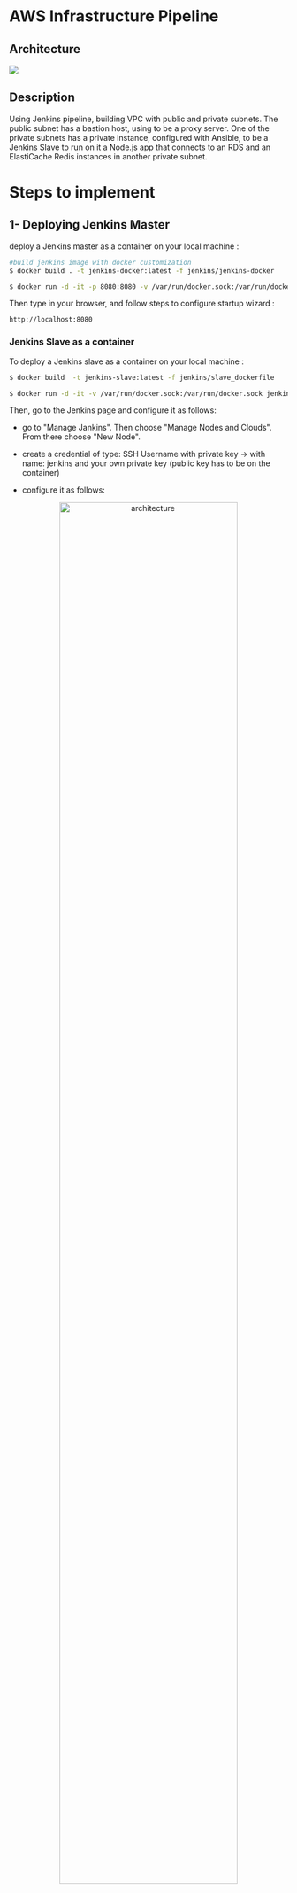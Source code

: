 # AWS Infrastructure Pipeline

## Architecture
<img src="screenshots/aws-infra.png"/>

## Description

Using Jenkins pipeline, building VPC with public and private subnets. The public subnet has a bastion host, using to be a proxy server. One of the private subnets has a private instance, configured with Ansible, to be a Jenkins Slave to run on it a Node.js app that connects to an RDS and an ElastiCache Redis instances in another private subnet. 

# Steps to implement

## 1- Deploying Jenkins Master

deploy a Jenkins master as a container on your local machine :

```bash
#build jenkins image with docker customization
$ docker build . -t jenkins-docker:latest -f jenkins/jenkins-docker

$ docker run -d -it -p 8080:8080 -v /var/run/docker.sock:/var/run/docker.sock jenkins-docker:latest
```
Then type in your browser, and follow steps to configure startup wizard :

```
http://localhost:8080
```

### Jenkins Slave as a container

To deploy a Jenkins slave as a container on your local machine :
```bash
$ docker build  -t jenkins-slave:latest -f jenkins/slave_dockerfile

$ docker run -d -it -v /var/run/docker.sock:/var/run/docker.sock jenkins-slave:latest
```
Then, go to the Jenkins page and configure it as follows:

- go to "Manage Jankins". Then choose "Manage Nodes and Clouds". From there choose "New Node".

- create a credential of type: SSH Username with private key -> with name: jenkins and your own private key (public key has to be on the container)

- configure it as follows:
<p align='center'>
<img src="screenshots/container-slave.png" alt="architecture" width="80%" height="80%"/>
</p>

- Finally, save and press "launch agent"
- Note: always make sure the ssh service is running
```bash
$ docker exec -it -u root CONTAINER_ID bash
$ service ssh start
```

## 2- Running Infrastructure Pipeline
### Prequisites:

For AWS :
- install  "Amazon Web Services SDK :: All" plugin
- install "Pipeline: AWS Steps" to allow jenkins pipeline steps interact with AWS APIs and create AWS credentials
- Create a credential of type "aws credentials" with 'Access Key ID' and 'Secret Access Key' of your IAM user
 
For Terraform 
- - Install the "Terraform" plugin and configure under "Manage Jenkins" and "Global Tool Configuration" as follows:

<p align='center'>
<img src="screenshots/terraform.png" alt="architecture" width="80%" height="80%"/>
</p>

- Note: verify that terraform version is compatible with your OS


## 3- create a New Item

- configure it as follows:
<p align='center'>
<img src="screenshots/pipeline.png" alt="architecture" width="80%" height="80%"/>
</p>

- Press 'save' and 'Build Now'  the pipeline

<p align='center'>
<img src="buildcheck/pipeline.png" alt="architecture" width="80%" height="80%"/>
</p>

## 4- private EC2 to be Jenkins slave

### With Ansible 
- GO to secrets Manager retrive the private key and save it in <key.pem>
- Get the bastion public ip and application Ec2 private ip and insert them in hosts file
```
[bastion]
18.203.249.117
[slave]
10.0.0.202

[slave:vars]
ansible_ssh_common_args='-o ProxyCommand="ssh -p 22 -W %h:%p -q ubuntu@bastion"'
ansible_ssh_user=ubuntu

```
- Run Ansible playbook as follows :
```bash
$ ansible-playbook --private-key <key.pem> ec2-playbook.yaml
$ ansible-playbook --private-key <key.pem> docker-playbook.yaml

```
### From Jenkins Master
- configre ssh ProxyJump to use bastion to connect to private EC2 
```bash
$ docker exec -it <CONTAINER-ID> bash
$ cd /var/jenkins_home
$ mkdir /.ssh 
$ exit
```
* create ssh  config as 
```
Host bastion
   User ubuntu
   Hostname <public-ip>
   identityFile /var/jenkins_home/.ssh/<key.pem>

Host private-ec2
   Hostname <private-ip>
   ProxyJump bastion
   user  ubuntu
   identityFile /var/jenkins_home/.ssh/<key.pem>

```
* copy ssh config and private key 
```bash 
$ docker cp ssh_config <CONTAINER-ID>:/var/jenkins_home/config
$ docker cp <key.pem> <CONTAINER-ID>:/var/jenkins_home/<key.pem>

```

- From Web Page Under "Manage Nodes and Clouds", choose to create a "New Node", give it a name and configure it as follows:

<p align='center'>
<img src="screenshots/ec2slave.png" alt="architecture" width="80%" height="80%"/>
</p>

* Command used to connect is:

```bash
$ ssh  private-ec2 exec java -jar /home/ubuntu/bin/agent.jar
```
Press 'save' and 'launch agent'

<p align='center'>
<img src="screenshots/ec2slavecheck.png" alt="architecture" width="80%" height="80%"/>
</p>

## 4- Next Steps: Deploying Node.js App on Slave
* You will find it in :
### [CI/CD For Node.js](https://github.com/ezzatabonazel/CI-CD-For-Node.js.git)



## Tools
<p align="center">
<img src="https://www.vectorlogo.zone/logos/docker/docker-icon.svg"/>
<img src="https://www.vectorlogo.zone/logos/jenkins/jenkins-icon.svg"/>
<img src="https://www.vectorlogo.zone/logos/amazon_aws/amazon_aws-icon.svg"/>
<img src="https://www.vectorlogo.zone/logos/terraformio/terraformio-icon.svg"/>
<img src="https://www.vectorlogo.zone/logos/ansible/ansible-icon.svg"/>
<img src="https://www.vectorlogo.zone/logos/gnu_bash/gnu_bash-icon.svg"/>
<img src="https://www.vectorlogo.zone/logos/nodejs/nodejs-ar21.svg"/>
</p>

